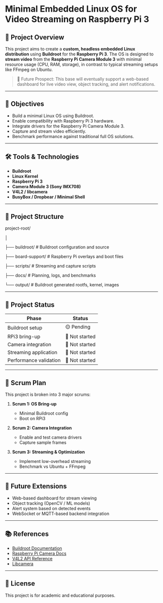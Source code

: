 # Minimal Embedded Linux OS for Video Streaming on Raspberry Pi 3

## 📌 Project Overview

This project aims to create a **custom, headless embedded Linux distribution** using **Buildroot** for the **Raspberry Pi 3**. The OS is designed to **stream video** from the **Raspberry Pi Camera Module 3** with minimal resource usage (CPU, RAM, storage), in contrast to typical streaming setups like FFmpeg on Ubuntu.

> 🚀 Future Prospect: This base will eventually support a web-based dashboard for live video view, object tracking, and alert notifications.

---

## 🎯 Objectives

- Build a minimal Linux OS using Buildroot.
- Enable compatibility with Raspberry Pi 3 hardware.
- Integrate drivers for the Raspberry Pi Camera Module 3.
- Capture and stream video efficiently.
- Benchmark performance against traditional full OS solutions.

---

## 🛠️ Tools & Technologies

- **Buildroot**
- **Linux Kernel**
- **Raspberry Pi 3**
- **Camera Module 3 (Sony IMX708)**
- **V4L2 / libcamera**
- **BusyBox / Dropbear / Minimal Shell**

---

## 📁 Project Structure

project-root/

│

├── buildroot/ # Buildroot configuration and source

├── board-support/ # Raspberry Pi overlays and boot files

├── scripts/ # Streaming and capture scripts

├── docs/ # Planning, logs, and benchmarks

└── output/ # Buildroot generated rootfs, kernel, images


---

## 🚦 Project Status

| Phase                  | Status   |
|------------------------|----------|
| Buildroot setup        | 🟡 Pending |
| RPi3 bring-up          | 🔲 Not started |
| Camera integration     | 🔲 Not started |
| Streaming application  | 🔲 Not started |
| Performance validation | 🔲 Not started |

---

## 📅 Scrum Plan

This project is broken into 3 major scrums:

1. **Scrum 1: OS Bring-up**  
   - Minimal Buildroot config  
   - Boot on RPi3  

2. **Scrum 2: Camera Integration**  
   - Enable and test camera drivers  
   - Capture sample frames  

3. **Scrum 3: Streaming & Optimization**  
   - Implement low-overhead streaming  
   - Benchmark vs Ubuntu + FFmpeg  

---

## 📌 Future Extensions

- Web-based dashboard for stream viewing
- Object tracking (OpenCV / ML models)
- Alert system based on detected events
- WebSocket or MQTT-based backend integration

---

## 📚 References

- [Buildroot Documentation](https://buildroot.org/docs.html)
- [Raspberry Pi Camera Docs](https://www.raspberrypi.com/documentation/accessories/camera.html)
- [V4L2 API Reference](https://linuxtv.org/downloads/v4l-dvb-apis/)
- [Libcamera](https://libcamera.org/)

---

## 📜 License

This project is for academic and educational purposes.

